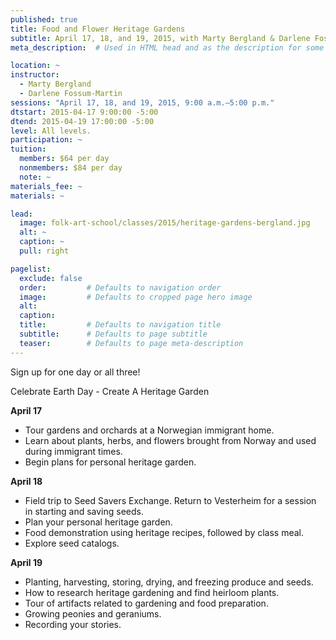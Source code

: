 ```yaml
---
published: true
title: Food and Flower Heritage Gardens 
subtitle: April 17, 18, and 19, 2015, with Marty Bergland & Darlene Fossum-Martin
meta_description:  # Used in HTML head and as the description for some search engines

location: ~
instructor: 
  - Marty Bergland
  - Darlene Fossum-Martin
sessions: "April 17, 18, and 19, 2015, 9:00 a.m.–5:00 p.m."
dtstart: 2015-04-17 9:00:00 -5:00
dtend: 2015-04-19 17:00:00 -5:00
level: All levels. 
participation: ~
tuition:
  members: $64 per day
  nonmembers: $84 per day
  note: ~
materials_fee: ~
materials: ~ 

lead:
  image: folk-art-school/classes/2015/heritage-gardens-bergland.jpg
  alt: ~
  caption: ~
  pull: right

pagelist:
  exclude: false
  order:         # Defaults to navigation order  
  image:         # Defaults to cropped page hero image
  alt:
  caption:
  title:         # Defaults to navigation title
  subtitle:      # Defaults to page subtitle
  teaser:        # Defaults to page meta-description 
---
```

Sign up for one day or all three!

Celebrate Earth Day - Create A Heritage Garden

**April 17**

* Tour gardens and orchards at a Norwegian immigrant home.   
* Learn about plants, herbs, and flowers brought from Norway 
  and used during immigrant times.  
* Begin plans for personal heritage garden. 

**April 18**

* Field trip to Seed Savers Exchange. Return to Vesterheim for a session in starting
and saving seeds.
* Plan your personal heritage garden.
* Food demonstration using heritage recipes, followed by class meal. 
* Explore seed catalogs.

**April 19**

* Planting, harvesting, storing, drying, and freezing produce and seeds.
* How to research heritage gardening and find heirloom plants.
* Tour of artifacts related to gardening and food preparation.
* Growing peonies and geraniums.
* Recording your stories.